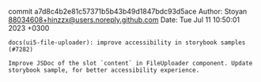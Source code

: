 commit a7d8c4b2e81c57371b5b43b49d1847bdc93d5ace
Author: Stoyan <88034608+hinzzx@users.noreply.github.com>
Date:   Tue Jul 11 10:50:01 2023 +0300

    docs(ui5-file-uploader): improve accessibility in storybook samples (#7282)
    
    Improve JSDoc of the slot `content` in FileUploader component. Update storybook sample, for better accessibility experience.
